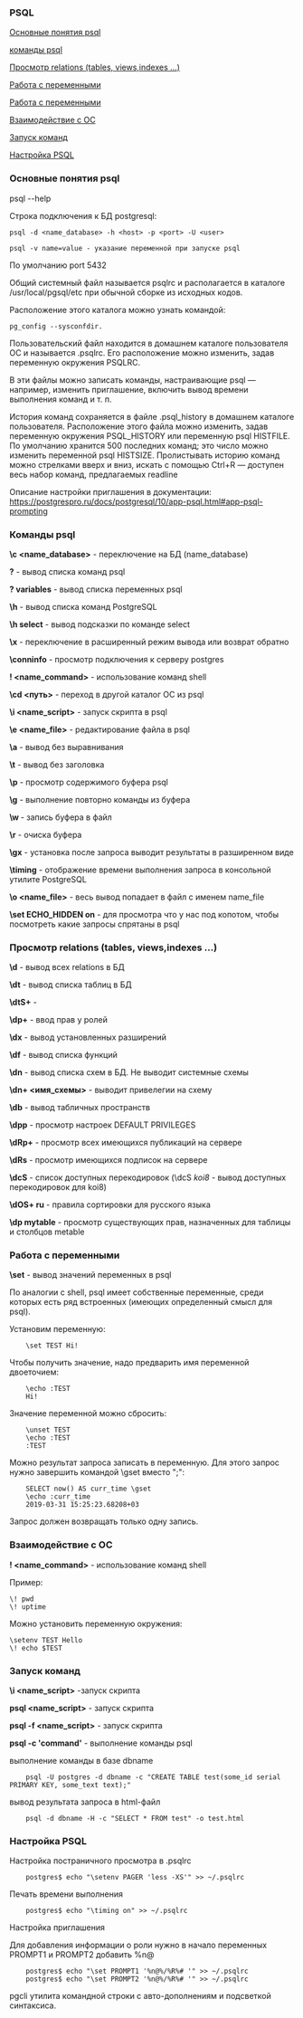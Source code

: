 ### PSQL

[Основные понятия psql](https://github.com/Aleksey-10081967/Postgresql-study/blob/main/psql/readme.md#%D0%BE%D1%81%D0%BD%D0%BE%D0%B2%D0%BD%D1%8B%D0%B5-%D0%BF%D0%BE%D0%BD%D1%8F%D1%82%D0%B8%D1%8F-psql)

[команды psql](https://github.com/Aleksey-10081967/Postgresql-study/blob/main/psql/readme.md#%D0%BA%D0%BE%D0%BC%D0%B0%D0%BD%D0%B4%D1%8B-psql)

[Просмотр relations (tables, views,indexes ...)](https://github.com/Aleksey-10081967/Postgresql-study/blob/main/psql/readme.md#%D0%BF%D1%80%D0%BE%D1%81%D0%BC%D0%BE%D1%82%D1%80-relations-tables-viewsindexes-)

[Работа с переменными](https://github.com/Aleksey-10081967/Postgresql-study/blob/main/psql/readme.md#%D1%80%D0%B0%D0%B1%D0%BE%D1%82%D0%B0-%D1%81-%D0%BF%D0%B5%D1%80%D0%B5%D0%BC%D0%B5%D0%BD%D0%BD%D1%8B%D0%BC%D0%B8)

[Работа с переменными](https://github.com/Aleksey-10081967/Postgresql-study/blob/main/psql/readme.md#%D1%80%D0%B0%D0%B1%D0%BE%D1%82%D0%B0-%D1%81-%D0%BF%D0%B5%D1%80%D0%B5%D0%BC%D0%B5%D0%BD%D0%BD%D1%8B%D0%BC%D0%B8)

[Взаимодействие с ОС](https://github.com/Aleksey-10081967/Postgresql-study/blob/main/psql/readme.md#%D0%B2%D0%B7%D0%B0%D0%B8%D0%BC%D0%BE%D0%B4%D0%B5%D0%B9%D1%81%D1%82%D0%B2%D0%B8%D0%B5-%D1%81-%D0%BE%D1%81)

[Запуск команд]()

[Настройка PSQL]()

### Основные понятия psql

psql --help

Строка подключения к БД postgresql:

    psql -d <name_database> -h <host> -p <port> -U <user>

    psql -v name=value - указание переменной при запуске psql
    
По умолчанию port 5432

Общий системный файл называется psqlrc и располагается в каталоге /usr/local/pgsql/etc при обычной сборке из исходных кодов.

Расположение этого каталога можно узнать командой:

    pg_config --sysconfdir.

Пользовательский файл находится в домашнем каталоге пользователя ОС и называется .psqlrc. Его расположение можно изменить, задав
переменную окружения PSQLRC.

В эти файлы можно записать команды, настраивающие psql — например, изменить приглашение, включить вывод времени выполнения команд и т. п.

История команд сохраняется в файле .psql_history в домашнем каталоге пользователя. 
Расположение этого файла можно изменить, задав переменную окружения PSQL_HISTORY или переменную psql HISTFILE. 
По умолчанию хранится 500 последних команд; это число можно изменить переменной psql HISTSIZE.
Пролистывать историю команд можно стрелками вверх и вниз, искать с помощью Ctrl+R — доступен весь набор команд, предлагаемых readline

Описание настройки приглашения в документации: https://postgrespro.ru/docs/postgresql/10/app-psql.html#app-psql-prompting

### Команды psql

**\с <name_database>** - переключение на БД (name_database)

**\?** - вывод списка команд psql

**\? variables** - вывод списка переменных psql

**\h** - вывод списка команд PostgreSQL

**\h select** - вывод подсказки по команде select

**\x** - переключение в расширенный режим вывода или возврат обратно

**\conninfo** - просмотр подключения к серверу postgres

**\! <name_command>** - использование команд shell

**\cd <путь>** - переход в другой каталог OC из psql

**\i <name_script>** - запуск скрипта в psql

**\e <name_file>** - редактирование файла в psql

**\a** - вывод без выравнивания

**\t** - вывод без заголовка

**\p** - просмотр содержимого буфера psql

**\g** - выполнение повторно команды из буфера

**\w <file>** - запись буфера в файл
  
**\r** - очиска буфера
  
**\gx** - установка после запроса выводит результаты в разширенном виде
  
**\timing** - отображение времени выполнения запроса в консольной утилите PostgreSQL
    
**\o <name_file>** - весь вывод попадает в файл с именем name_file

**\set ECHO_HIDDEN on** - для просмотра что у нас под копотом, чтобы посмотреть какие запросы спрятаны в psql

### Просмотр relations (tables, views,indexes ...)
    
**\d** - вывод всех relations в БД
    
**\dt** - вывод списка таблиц в БД
    
**\dtS+** - 
    
**\dp+** - ввод прав у ролей
    
**\dx** - вывод установленных разширений
    
**\df** - вывод списка функций
    
**\dn** - вывод списка схем в БД. Не выводит системные схемы
    
**\dn+ <имя_схемы>** - выводит привелегии на схему
    
**\db** - вывод табличных пространств
    
**\dpp** - просмотр настроек DEFAULT PRIVILEGES
    
**\dRp+** - просмотр всех имеющихся публикаций на сервере
    
**\dRs** - просмотр имеющихся подписок на сервере
    
**\dcS** - список доступных перекодировок (\dcS *koi8* - вывод доступных перекодировок для koi8)
    
**\dOS+ ru** - правила сортировки для русского языка 
    
**\dp mytable** - просмотр существующих прав, назначенных для таблицы и столбцов metable
    
### Работа с переменными
    
 **\set** - вывод значений переменных в psql
    
По аналогии с shell, psql имеет собственные переменные, среди которых есть ряд встроенных (имеющих определенный смысл для psql).
    
Установим переменную:
    
        \set TEST Hi!
    
Чтобы получить значение, надо предварить имя переменной двоеточием:
    
        \echo :TEST
        Hi!
    
Значение переменной можно сбросить:
    
        \unset TEST
        \echo :TEST
        :TEST
    
Можно результат запроса записать в переменную. Для этого запрос нужно завершить командой \gset вместо ";":
    
        SELECT now() AS curr_time \gset
        \echo :curr_time
        2019-03-31 15:25:23.68208+03
    
Запрос должен возвращать только одну запись.   
    
### Взаимодействие с ОС   
    
**\! <name_command>** - использование команд shell

Пример:
    
    \! pwd
    \! uptime
    
Можно установить переменную окружения:
    
    \setenv TEST Hello
    \! echo $TEST    
    
### Запуск команд
 
**\i <name_script>** -запуск скрипта
    
**psql <name_script>**  - запуск скрипта
    
**psql -f <name_script>** - запуск скрипта
    
**psql -c 'command'** - выполнение команды psql

выполнение команды в базе dbname    
    
        psql -U postgres -d dbname -c "CREATE TABLE test(some_id serial PRIMARY KEY, some_text text);" 
    
вывод результата запроса в html-файл    
    
        psql -d dbname -H -c "SELECT * FROM test" -o test.html 
    
### Настройка PSQL

Настройка постраничного просмотра в .psqlrc 
    
        postgres$ echo "\setenv PAGER 'less -XS'" >> ~/.psqlrc
    
Печать времени выполнения 
    
        postgres$ echo "\timing on" >> ~/.psqlrc
    
Настройка приглашения 
    
Для добавления информации о роли нужно в начало переменных PROMPT1 и PROMPT2 добавить %n@ 
    
        postgres$ echo "\set PROMPT1 '%n@%/%R%# '" >> ~/.psqlrc
        postgres$ echo "\set PROMPT2 '%n@%/%R%# '" >> ~/.psqlrc

    
pgcli утилита командной строки с авто-дополнениям и подсветкой синтаксиса.    
    
      
    
    
